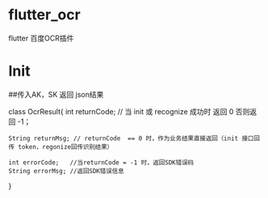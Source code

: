 # flutter_ocr
flutter 百度OCR插件


# Init
##传入AK，SK  返回 json结果

class OcrResult{
    int returnCode;  // 当 init 或 recognize 成功时 返回  0   否则返回  -1；
    
    String returnMsg; // returnCode  == 0 时，作为业务结果直接返回（init 接口回传 token，regonize回传识别结果）

    int errorCode;   //当returnCode = -1 时，返回SDK错误码
    String errorMsg; //返回SDK错误信息

}